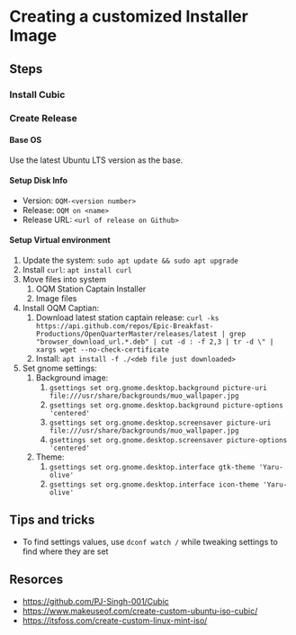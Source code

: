 # Creating a customized Installer Image

## Steps

### Install Cubic

### Create Release

#### Base OS

Use the latest Ubuntu LTS version as the base.

#### Setup Disk Info

 - Version: `OQM-<version number>`
 - Release: `OQM on <name>`
 - Release URL: `<url of release on Github>`

#### Setup Virtual environment

 1. Update the system: `sudo apt update && sudo apt upgrade`
 2. Install `curl`: `apt install curl`
 3. Move files into system
    1. OQM Station Captain Installer
    2. Image files
 4. Install OQM Captian:
    1. Download latest station captain release: `curl -ks https://api.github.com/repos/Epic-Breakfast-Productions/OpenQuarterMaster/releases/latest | grep "browser_download_url.*.deb" | cut -d : -f 2,3 | tr -d \" | xargs wget --no-check-certificate`
    2. Install: `apt install -f ./<deb file just downloaded>`
 5. Set gnome settings:
    1. Background image:
       1. `gsettings set org.gnome.desktop.background picture-uri file:///usr/share/backgrounds/muo_wallpaper.jpg`
       2. `gsettings set org.gnome.desktop.background picture-options 'centered'` 
       3. `gsettings set org.gnome.desktop.screensaver picture-uri file:///usr/share/backgrounds/muo_wallpaper.jpg`
       4. `gsettings set org.gnome.desktop.screensaver picture-options 'centered'` 
    3. Theme:
       1. `gsettings set org.gnome.desktop.interface gtk-theme 'Yaru-olive'`
       2. `gsettings set org.gnome.desktop.interface icon-theme 'Yaru-olive'`



## Tips and tricks

 - To find settings values, use `dconf watch /` while tweaking settings to find where they are set

## Resorces

 - https://github.com/PJ-Singh-001/Cubic
 - https://www.makeuseof.com/create-custom-ubuntu-iso-cubic/
 - https://itsfoss.com/create-custom-linux-mint-iso/
